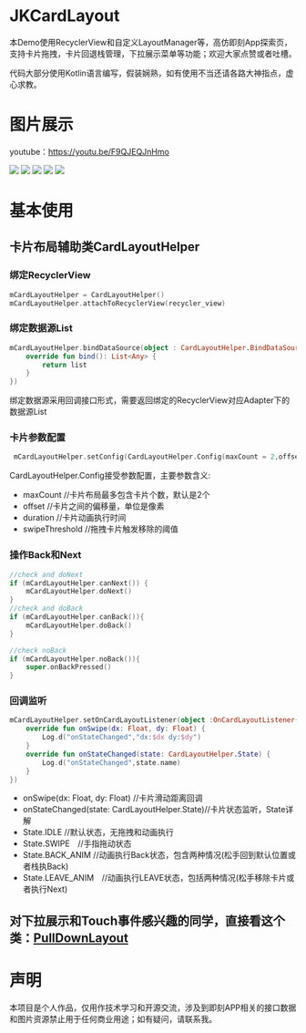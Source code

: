 # JKCardLayout
本Demo使用RecyclerView和自定义LayoutManager等，高仿即刻App探索页，支持卡片拖拽，卡片回退栈管理，下拉展示菜单等功能；欢迎大家点赞或者吐槽。

代码大部分使用Kotlin语言编写，假装娴熟，如有使用不当还请各路大神指点，虚心求教。


# 图片展示

youtube：https://youtu.be/F9QJEQJnHmo

![](https://upload-images.jianshu.io/upload_images/869487-de188885d2757ce3.gif?imageMogr2/auto-orient/strip)
![](https://upload-images.jianshu.io/upload_images/869487-6e5093c7c0955bcc.gif?imageMogr2/auto-orient/strip)
![](https://upload-images.jianshu.io/upload_images/869487-dc1eeb156de14d2e.gif?imageMogr2/auto-orient/strip)
![](https://upload-images.jianshu.io/upload_images/869487-5b26f5d84bbbb2e9.png?imageMogr2/auto-orient/strip)
![](https://upload-images.jianshu.io/upload_images/869487-9964307c9145ba73.png?imageMogr2/auto-orient/strip)


# 基本使用

## 卡片布局辅助类CardLayoutHelper

### 绑定RecyclerView

```Kotlin
mCardLayoutHelper = CardLayoutHelper()
mCardLayoutHelper.attachToRecyclerView(recycler_view)
```
### 绑定数据源List

```Kotlin
mCardLayoutHelper.bindDataSource(object : CardLayoutHelper.BindDataSource{
    override fun bind(): List<Any> {
        return list
    }
})
```
绑定数据源采用回调接口形式，需要返回绑定的RecyclerView对应Adapter下的数据源List


### 卡片参数配置

```Kotlin
 mCardLayoutHelper.setConfig(CardLayoutHelper.Config(maxCount = 2,offset = 12.dp,duration = 300,swipeThreshold = 0.4f))
```
CardLayoutHelper.Config接受参数配置，主要参数含义:
- maxCount    //卡片布局最多包含卡片个数，默认是2个
- offset    //卡片之间的偏移量，单位是像素
- duration    //卡片动画执行时间
- swipeThreshold    //拖拽卡片触发移除的阈值

### 操作Back和Next

```Kotlin
//check and doNext
if (mCardLayoutHelper.canNext()) {
    mCardLayoutHelper.doNext()
}
//check and doBack
if (mCardLayoutHelper.canBack()){
    mCardLayoutHelper.doBack()
}

//check noBack
if (mCardLayoutHelper.noBack()){
    super.onBackPressed()
}

```

### 回调监听

```Kotlin
mCardLayoutHelper.setOnCardLayoutListener(object :OnCardLayoutListener{
    override fun onSwipe(dx: Float, dy: Float) {
        Log.d("onStateChanged","dx:$dx dy:$dy")
    }
    override fun onStateChanged(state: CardLayoutHelper.State) {
        Log.d("onStateChanged",state.name)
    }
})
```
-  onSwipe(dx: Float, dy: Float) //卡片滑动距离回调
-  onStateChanged(state: CardLayoutHelper.State)//卡片状态监听，State详解
-  State.IDLE //默认状态，无拖拽和动画执行
-  State.SWIPE　//手指拖动状态
-  State.BACK_ANIM //动画执行Back状态，包含两种情况(松手回到默认位置或者栈执Back)
-  State.LEAVE_ANIM　//动画执行LEAVE状态，包括两种情况(松手移除卡片或者执行Next)

## 对下拉展示和Touch事件感兴趣的同学，直接看这个类：[PullDownLayout](https://github.com/HitenDev/JKCardLayout/blob/master/app/src/main/java/me/hiten/jkcardlayout/PullDownLayout.kt)


# 声明
本项目是个人作品，仅用作技术学习和开源交流，涉及到即刻APP相关的接口数据和图片资源禁止用于任何商业用途；如有疑问，请联系我。
